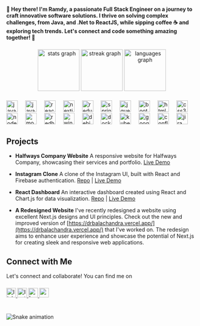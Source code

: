 <h4 align="left">👋 Hey there! I'm Ramdy, a passionate Full Stack Engineer on a journey to craft innovative software solutions. I thrive on solving complex challenges, from Java, and .Net to ReactJS, while sipping coffee ☕ and exploring tech trends. Let's connect and code something amazing together! 🚀</h4>

###
<div style="margin:20px"></div>
<div align="center">

  <img src="https://github-readme-stats-git-masterrstaa-rickstaa.vercel.app/api?username=parshuramreddysudda&&show_icons=true&hide_title=false&hide_rank=false&show_icons=true&include_all_commits=true&count_private=true&disable_animations=false&theme=react&locale=en&hide_border=true" height="110" alt="stats graph"  />
  <img src="https://streak-stats.demolab.com?user=parshuramreddysudda&locale=en&mode=daily&theme=react&hide_border=false&border_radius=5" height="110" alt="streak graph"  />
  <img src="https://github-readme-stats-git-masterrstaa-rickstaa.vercel.app/api/top-langs?username=parshuramreddysudda&locale=en&hide_title=false&layout=compact&card_width=320&langs&theme=react&hide_border=true" height="110" alt="languages graph"  />
</div>
<div style="margin:20px"></div>

###

<!-- <img align="right" height="150" src="https://avatars.githubusercontent.com/u/28673434?v=4" /> -->

###

<div align="left">
  <img src="https://cdn.jsdelivr.net/gh/devicons/devicon/icons/java/java-original.svg" height="30" alt="java logo"  />
  <img width="12" />
  <img src="https://cdn.jsdelivr.net/gh/devicons/devicon/icons/javascript/javascript-original.svg" height="30" alt="javascript logo"  />
  <img width="12" />
  <img src="https://cdn.jsdelivr.net/gh/devicons/devicon/icons/react/react-original.svg" height="30" alt="react logo"  />
  <img width="12" />
  <img src="https://cdn.jsdelivr.net/gh/devicons/devicon/icons/nextjs/nextjs-original.svg" height="30" alt="nextjs logo"  />
  <img width="12" />
  <img src="https://cdn.jsdelivr.net/gh/devicons/devicon/icons/redux/redux-original.svg" height="30" alt="redux logo"  />
  <img width="12" />
  <img src="https://cdn.jsdelivr.net/gh/devicons/devicon/icons/spring/spring-original.svg" height="30" alt="spring logo"  />
  <img width="12" />
  <img src="https://cdn.jsdelivr.net/gh/devicons/devicon/icons/jquery/jquery-original.svg" height="30" alt="jquery logo"  />
  <img width="12" />
  <img src="https://cdn.jsdelivr.net/gh/devicons/devicon/icons/bootstrap/bootstrap-original.svg" height="30" alt="bootstrap logo"  />
  <img width="12" />
  <img src="https://cdn.jsdelivr.net/gh/devicons/devicon/icons/html5/html5-original.svg" height="30" alt="html5 logo"  />
  <img width="12" />
  <img src="https://cdn.jsdelivr.net/gh/devicons/devicon/icons/css3/css3-original.svg" height="30" alt="css3 logo"  />
  <img width="12" />
  <img src="https://cdn.jsdelivr.net/gh/devicons/devicon/icons/nodejs/nodejs-original.svg" height="30" alt="nodejs logo"  />
  <img width="12" />
  <img src="https://cdn.jsdelivr.net/gh/devicons/devicon/icons/mongodb/mongodb-original.svg" height="30" alt="mongodb logo"  />
  <img width="12" />
  <img src="https://cdn.jsdelivr.net/gh/devicons/devicon/icons/redhat/redhat-original.svg" height="30" alt="redhat logo"  />
  <img width="12" />
  <img src="https://cdn.jsdelivr.net/gh/devicons/devicon/icons/windows8/windows8-original.svg" height="30" alt="windows8 logo"  />
  <img width="12" />
  <img src="https://cdn.jsdelivr.net/gh/devicons/devicon/icons/debian/debian-original.svg" height="30" alt="debian logo"  />
  <img width="12" />
  <img src="https://cdn.jsdelivr.net/gh/devicons/devicon/icons/docker/docker-original.svg" height="30" alt="docker logo"  />
  <img width="12" />
  <img src="https://cdn.jsdelivr.net/gh/devicons/devicon/icons/kubernetes/kubernetes-plain.svg" height="30" alt="kubernetes logo"  />
  <img width="12" />
  <img src="https://cdn.jsdelivr.net/gh/devicons/devicon/icons/googlecloud/googlecloud-original.svg" height="30" alt="googlecloud logo"  />
  <img width="12" />
  <img src="https://cdn.jsdelivr.net/gh/devicons/devicon/icons/confluence/confluence-original.svg" height="30" alt="confluence logo"  />
  <img width="12" />
  <img src="https://cdn.jsdelivr.net/gh/devicons/devicon/icons/jira/jira-original.svg" height="30" alt="jira logo"  />
</div>
<div style="margin:20px"></div>

## Projects

- **Halfways Company Website**
  A responsive website for Halfways Company, showcasing their services and portfolio.
   [Live Demo](https://www.halfways.in/)

- **Instagram Clone**
  A clone of the Instagram UI, built with React and Firebase authentication.
  [Repo](https://github.com/parshuramreddysudda/Insta-Clone) | [Live Demo](https://insta-clone-seven.vercel.app/)

- **React Dashboard**
  An interactive dashboard created using React and Chart.js for data visualization.
  [Repo](https://github.com/parshuramreddysudda/dashboard-react) | [Live Demo](https://dashboard-react-dun.vercel.app/)
- **A Redesigned Website**
I've recently redesigned a website using excellent Next.js designs and UI principles. Check out the new and improved version of [https://drbalachandra.vercel.app/](https://drbalachandra.vercel.app/) that I've worked on. The redesign aims to enhance user experience and showcase the potential of Next.js for creating sleek and responsive web applications.

## Connect with Me

Let's connect and collaborate! You can find me on 


###

<div align="left">
  <a href="https://www.linkedin.com/in/parshuramreddy/" target="_blank">
    <img src="https://img.shields.io/static/v1?message=LinkedIn&logo=linkedin&label=&color=0077B5&logoColor=white&labelColor=&style=for-the-badge" height="25" alt="linkedin logo"  />
  </a>
  <a href="https://www.instagram.com/parshuramr3ddy/" target="_blank">
    <img src="https://img.shields.io/static/v1?message=Instagram&logo=instagram&label=&color=E4405F&logoColor=white&labelColor=&style=for-the-badge" height="25" alt="Instagram logo"  />
  </a>
   <a href="https://www.instagram.com/parshuramr3ddy/" target="_blank">
    <img src="https://img.shields.io/static/v1?message=Leetcode&logo=Leetcode&label=&color=ffa116&logoColor=white&labelColor=&style=for-the-badge" height="25" alt="Leetcode logo"  />
  </a>
  <img src="https://img.shields.io/static/v1?message=Gmail&logo=gmail&label=&color=D14836&logoColor=white&labelColor=&style=for-the-badge" height="25" alt="gmail logo"  />
</div>

###

<br clear="both">

<img src="https://raw.githubusercontent.com/parshuramreddysudda/parshuramreddysudda/output/snake.svg" alt="Snake animation" />

###
